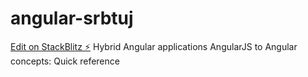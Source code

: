 # angular-srbtuj

[Edit on StackBlitz ⚡️](https://stackblitz.com/edit/angular-srbtuj)
Hybrid Angular applications
AngularJS to Angular concepts: Quick reference
